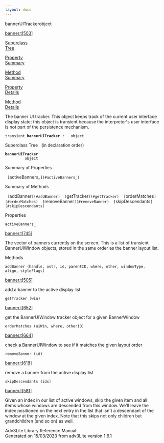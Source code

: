 ```yaml
---
layout: docs
---
```

<span class="title">bannerUITracker</span><span class="type">object</span>

[banner.t](../file/banner.t.html)\[[503](../source/banner.t.html#503)\]

[Superclass  
Tree](#_SuperClassTree_)

[Property  
Summary](#_PropSummary_)

[Method  
Summary](#_MethodSummary_)

[Property  
Details](#_Properties_)

[Method  
Details](#_Methods_)



The banner UI tracker. This object keeps track of the current user
interface display state; this object is transient because the
interpreter's user interface is not part of the persistence mechanism.

`transient `**`bannerUITracker`**` :   object`



<span id="_SuperClassTree_"></span>



<span class="hdln">Superclass Tree</span>   (in declaration order)



**`bannerUITracker`**  
`         object`  
<span id="_PropSummary_"></span>



<span class="hdln">Summary of Properties</span>  



` [`activeBanners_`](#activeBanners_)  `

<span id="_MethodSummary_"></span>



<span class="hdln">Summary of Methods</span>  



` [`addBanner`](#addBanner)  [`getTracker`](#getTracker)  [`orderMatches`](#orderMatches)  [`removeBanner`](#removeBanner)  [`skipDescendants`](#skipDescendants)  `

<span id="_Properties_"></span>



<span class="hdln">Properties</span>  



<span id="activeBanners_"></span>

`activeBanners_`

[banner.t](../file/banner.t.html)\[[745](../source/banner.t.html#745)\]



The vector of banners currently on the screen. This is a list of
transient BannerUIWindow objects, stored in the same order as the banner
layout list.



<span id="_Methods_"></span>



<span class="hdln">Methods</span>  



<span id="addBanner"></span>

`addBanner (handle, ostr, id, parentID, where, other, windowType, align, styleFlags)`

[banner.t](../file/banner.t.html)\[[505](../source/banner.t.html#505)\]



add a banner to the active display list



<span id="getTracker"></span>

`getTracker (win)`

[banner.t](../file/banner.t.html)\[[652](../source/banner.t.html#652)\]



get the BannerUIWindow tracker object for a given BannerWindow



<span id="orderMatches"></span>

`orderMatches (uiWin, where, otherID)`

[banner.t](../file/banner.t.html)\[[664](../source/banner.t.html#664)\]



check a BannerUIWindow to see if it matches the given layout order



<span id="removeBanner"></span>

`removeBanner (id)`

[banner.t](../file/banner.t.html)\[[618](../source/banner.t.html#618)\]



remove a banner from the active display list



<span id="skipDescendants"></span>

`skipDescendants (idx)`

[banner.t](../file/banner.t.html)\[[581](../source/banner.t.html#581)\]



Given an index in our list of active windows, skip the given item and
all items whose windows are descended from this window. We'll leave the
index positioned on the next entry in the list that isn't a descendant
of the window at the given index. Note that this skips not only children
but grandchildren (and so on) as well.





Adv3Lite Library Reference Manual  
Generated on 15/03/2023 from adv3Lite version 1.6.1


